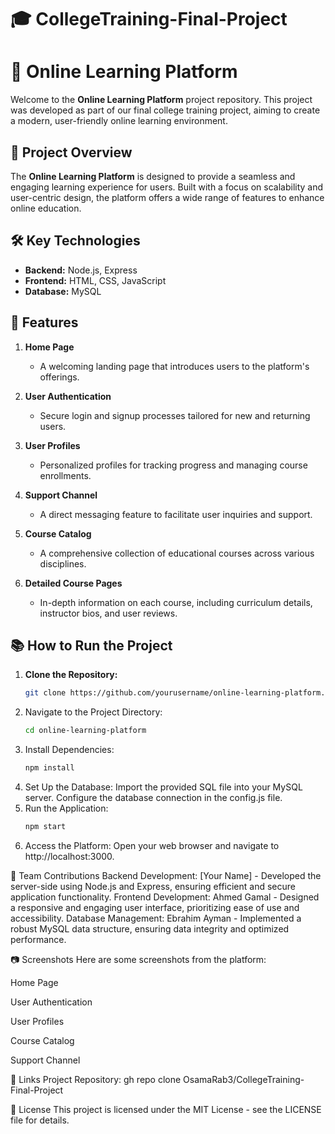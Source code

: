 # 🎓 CollegeTraining-Final-Project

# 🌟 Online Learning Platform

Welcome to the **Online Learning Platform** project repository. This project was developed as part of our final college training project, aiming to create a modern, user-friendly online learning environment.

## 🚀 Project Overview

The **Online Learning Platform** is designed to provide a seamless and engaging learning experience for users. Built with a focus on scalability and user-centric design, the platform offers a wide range of features to enhance online education.

## 🛠️ Key Technologies

- **Backend:** Node.js, Express
- **Frontend:** HTML, CSS, JavaScript
- **Database:** MySQL

## 🎯 Features

1. **Home Page**
   - A welcoming landing page that introduces users to the platform's offerings.

2. **User Authentication**
   - Secure login and signup processes tailored for new and returning users.

3. **User Profiles**
   - Personalized profiles for tracking progress and managing course enrollments.

4. **Support Channel**
   - A direct messaging feature to facilitate user inquiries and support.

5. **Course Catalog**
   - A comprehensive collection of educational courses across various disciplines.

6. **Detailed Course Pages**
   - In-depth information on each course, including curriculum details, instructor bios, and user reviews.

## 📚 How to Run the Project

1. **Clone the Repository:**
   ```bash
   git clone https://github.com/yourusername/online-learning-platform.git
2. Navigate to the Project Directory:
   ```bash
   cd online-learning-platform
3. Install Dependencies:
   ```bash
   npm install
4. Set Up the Database:
   Import the provided SQL file into your MySQL server.
   Configure the database connection in the config.js file.
5. Run the Application:
    ```bash
    npm start
6. Access the Platform:
   Open your web browser and navigate to http://localhost:3000.

👥 Team Contributions
Backend Development: [Your Name] - Developed the server-side using Node.js and Express, ensuring efficient and secure application functionality.
Frontend Development: Ahmed Gamal - Designed a responsive and engaging user interface, prioritizing ease of use and accessibility.
Database Management: Ebrahim Ayman - Implemented a robust MySQL data structure, ensuring data integrity and optimized performance.


📷 Screenshots
Here are some screenshots from the platform:

Home Page


User Authentication



User Profiles


Course Catalog


Support Channel


🔗 Links
Project Repository: gh repo clone OsamaRab3/CollegeTraining-Final-Project


📄 License
This project is licensed under the MIT License - see the LICENSE file for details.








